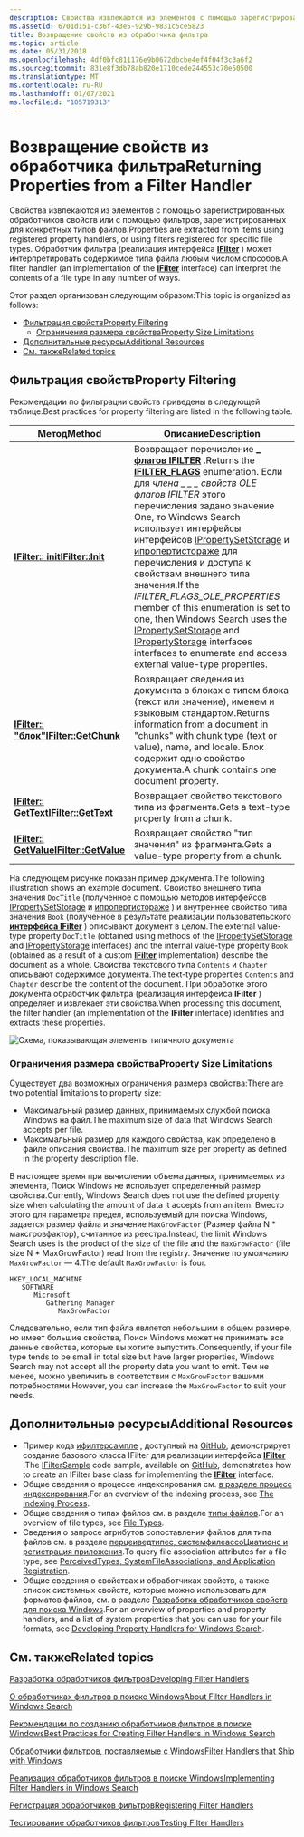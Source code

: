 ```yaml
---
description: Свойства извлекаются из элементов с помощью зарегистрированных обработчиков свойств или с помощью фильтров, зарегистрированных для конкретных типов файлов. Обработчик фильтра (реализация интерфейса IFilter) может интерпретировать содержимое типа файла любым числом способов.
ms.assetid: 6701d151-c36f-43e5-929b-9831c5ce5823
title: Возвращение свойств из обработчика фильтра
ms.topic: article
ms.date: 05/31/2018
ms.openlocfilehash: 4df0bfc811176e9b0672dbcbe4ef4f04f3c3a6f2
ms.sourcegitcommit: 831e8f3db78ab820e1710cede244553c70e50500
ms.translationtype: MT
ms.contentlocale: ru-RU
ms.lasthandoff: 01/07/2021
ms.locfileid: "105719313"
---
```

# <a name="returning-properties-from-a-filter-handler"></a><span data-ttu-id="bb482-104">Возвращение свойств из обработчика фильтра</span><span class="sxs-lookup"><span data-stu-id="bb482-104">Returning Properties from a Filter Handler</span></span>

<span data-ttu-id="bb482-105">Свойства извлекаются из элементов с помощью зарегистрированных обработчиков свойств или с помощью фильтров, зарегистрированных для конкретных типов файлов.</span><span class="sxs-lookup"><span data-stu-id="bb482-105">Properties are extracted from items using registered property handlers, or using filters registered for specific file types.</span></span> <span data-ttu-id="bb482-106">Обработчик фильтра (реализация интерфейса [**IFilter**](/windows/win32/api/filter/nn-filter-ifilter) ) может интерпретировать содержимое типа файла любым числом способов.</span><span class="sxs-lookup"><span data-stu-id="bb482-106">A filter handler (an implementation of the [**IFilter**](/windows/win32/api/filter/nn-filter-ifilter) interface) can interpret the contents of a file type in any number of ways.</span></span>

<span data-ttu-id="bb482-107">Этот раздел организован следующим образом:</span><span class="sxs-lookup"><span data-stu-id="bb482-107">This topic is organized as follows:</span></span>

- [<span data-ttu-id="bb482-108">Фильтрация свойств</span><span class="sxs-lookup"><span data-stu-id="bb482-108">Property Filtering</span></span>](#returning-properties-from-a-filter-handler)
  - [<span data-ttu-id="bb482-109">Ограничения размера свойства</span><span class="sxs-lookup"><span data-stu-id="bb482-109">Property Size Limitations</span></span>](#property-size-limitations)
- [<span data-ttu-id="bb482-110">Дополнительные ресурсы</span><span class="sxs-lookup"><span data-stu-id="bb482-110">Additional Resources</span></span>](#additional-resources)
- [<span data-ttu-id="bb482-111">См. также</span><span class="sxs-lookup"><span data-stu-id="bb482-111">Related topics</span></span>](#related-topics)

## <a name="property-filtering"></a><span data-ttu-id="bb482-112">Фильтрация свойств</span><span class="sxs-lookup"><span data-stu-id="bb482-112">Property Filtering</span></span>

<span data-ttu-id="bb482-113">Рекомендации по фильтрации свойств приведены в следующей таблице.</span><span class="sxs-lookup"><span data-stu-id="bb482-113">Best practices for property filtering are listed in the following table.</span></span>

| <span data-ttu-id="bb482-114">Метод</span><span class="sxs-lookup"><span data-stu-id="bb482-114">Method</span></span>                                                | <span data-ttu-id="bb482-115">Описание</span><span class="sxs-lookup"><span data-stu-id="bb482-115">Description</span></span>                                                                                                                                                                                                                                                                                                                                                                                                                                     |
|-------------------------------------------------------|-------------------------------------------------------------------------------------------------------------------------------------------------------------------------------------------------------------------------------------------------------------------------------------------------------------------------------------------------------------------------------------------------------------------------------------------------|
| [<span data-ttu-id="bb482-116">**IFilter:: init**</span><span class="sxs-lookup"><span data-stu-id="bb482-116">**IFilter::Init**</span></span>](/windows/win32/api/filter/nf-filter-ifilter-init)      | <span data-ttu-id="bb482-117">Возвращает перечисление [**\_ флагов IFILTER**](/windows/win32/api/filter/ne-filter-ifilter_flags) .</span><span class="sxs-lookup"><span data-stu-id="bb482-117">Returns the [**IFILTER\_FLAGS**](/windows/win32/api/filter/ne-filter-ifilter_flags) enumeration.</span></span> <span data-ttu-id="bb482-118">Если для *члена \_ \_ \_ свойств OLE флагов IFILTER* этого перечисления задано значение One, то Windows Search использует интерфейсы интерфейсов [IPropertySetStorage](/windows/win32/api/propidl/nn-propidl-ipropertysetstorage) и [ипропертистораже](/windows/win32/api/propidlbase/nn-propidlbase-ipropertystorage) для перечисления и доступа к свойствам внешнего типа значения.</span><span class="sxs-lookup"><span data-stu-id="bb482-118">If the *IFILTER\_FLAGS\_OLE\_PROPERTIES* member of this enumeration is set to one, then Windows Search uses the [IPropertySetStorage](/windows/win32/api/propidl/nn-propidl-ipropertysetstorage) and [IPropertyStorage](/windows/win32/api/propidlbase/nn-propidlbase-ipropertystorage) interfaces interfaces to enumerate and access external value-type properties.</span></span> |
| [<span data-ttu-id="bb482-119">**IFilter:: "блок"**</span><span class="sxs-lookup"><span data-stu-id="bb482-119">**IFilter::GetChunk**</span></span>](/windows/win32/api/filter/nf-filter-ifilter-getchunk) | <span data-ttu-id="bb482-120">Возвращает сведения из документа в блоках с типом блока (текст или значение), именем и языковым стандартом.</span><span class="sxs-lookup"><span data-stu-id="bb482-120">Returns information from a document in "chunks" with chunk type (text or value), name, and locale.</span></span> <span data-ttu-id="bb482-121">Блок содержит одно свойство документа.</span><span class="sxs-lookup"><span data-stu-id="bb482-121">A chunk contains one document property.</span></span>                                                                                                                                                                                                                                                                                                      |
| [<span data-ttu-id="bb482-122">**IFilter:: GetText**</span><span class="sxs-lookup"><span data-stu-id="bb482-122">**IFilter::GetText**</span></span>](/windows/win32/api/filter/nf-filter-ifilter-gettext)   | <span data-ttu-id="bb482-123">Возвращает свойство текстового типа из фрагмента.</span><span class="sxs-lookup"><span data-stu-id="bb482-123">Gets a text-type property from a chunk.</span></span>                                                                                                                                                                                                                                                                                                                                                                                                         |
| [<span data-ttu-id="bb482-124">**IFilter:: GetValue**</span><span class="sxs-lookup"><span data-stu-id="bb482-124">**IFilter::GetValue**</span></span>](/windows/win32/api/filter/nf-filter-ifilter-getvalue) | <span data-ttu-id="bb482-125">Возвращает свойство "тип значения" из фрагмента.</span><span class="sxs-lookup"><span data-stu-id="bb482-125">Gets a value-type property from a chunk.</span></span>                                                                                                                                                                                                                                                                                                                                                                                                        |

<span data-ttu-id="bb482-126">На следующем рисунке показан пример документа.</span><span class="sxs-lookup"><span data-stu-id="bb482-126">The following illustration shows an example document.</span></span> <span data-ttu-id="bb482-127">Свойство внешнего типа значения `DocTitle` (полученное с помощью методов интерфейсов [IPropertySetStorage](/windows/win32/api/propidl/nn-propidl-ipropertysetstorage) и [ипропертистораже](/windows/win32/api/propidlbase/nn-propidlbase-ipropertystorage) ) и внутреннее свойство типа значения `Book` (полученное в результате реализации пользовательского [**интерфейса IFilter**](/windows/win32/api/filter/nn-filter-ifilter) ) описывают документ в целом.</span><span class="sxs-lookup"><span data-stu-id="bb482-127">The external value-type property `DocTitle` (obtained using methods of the [IPropertySetStorage](/windows/win32/api/propidl/nn-propidl-ipropertysetstorage) and [IPropertyStorage](/windows/win32/api/propidlbase/nn-propidlbase-ipropertystorage) interfaces) and the internal value-type property `Book` (obtained as a result of a custom [**IFilter**](/windows/win32/api/filter/nn-filter-ifilter) implementation) describe the document as a whole.</span></span> <span data-ttu-id="bb482-128">Свойства текстового типа `Contents` и `Chapter` описывают содержимое документа.</span><span class="sxs-lookup"><span data-stu-id="bb482-128">The text-type properties `Contents` and `Chapter` describe the content of the document.</span></span> <span data-ttu-id="bb482-129">При обработке этого документа обработчик фильтра (реализация интерфейса **IFilter** ) определяет и извлекает эти свойства.</span><span class="sxs-lookup"><span data-stu-id="bb482-129">When processing this document, the filter handler (an implementation of the **IFilter** interface) identifies and extracts these properties.</span></span>

![Схема, показывающая элементы типичного документа](images/ifilterpropertyextraction.png)

### <a name="property-size-limitations"></a><span data-ttu-id="bb482-131">Ограничения размера свойства</span><span class="sxs-lookup"><span data-stu-id="bb482-131">Property Size Limitations</span></span>

<span data-ttu-id="bb482-132">Существует два возможных ограничения размера свойства:</span><span class="sxs-lookup"><span data-stu-id="bb482-132">There are two potential limitations to property size:</span></span>

- <span data-ttu-id="bb482-133">Максимальный размер данных, принимаемых службой поиска Windows на файл.</span><span class="sxs-lookup"><span data-stu-id="bb482-133">The maximum size of data that Windows Search accepts per file.</span></span>
- <span data-ttu-id="bb482-134">Максимальный размер для каждого свойства, как определено в файле описания свойства.</span><span class="sxs-lookup"><span data-stu-id="bb482-134">The maximum size per property as defined in the property description file.</span></span>

<span data-ttu-id="bb482-135">В настоящее время при вычислении объема данных, принимаемых из элемента, Поиск Windows не использует определенный размер свойства.</span><span class="sxs-lookup"><span data-stu-id="bb482-135">Currently, Windows Search does not use the defined property size when calculating the amount of data it accepts from an item.</span></span> <span data-ttu-id="bb482-136">Вместо этого для параметра предел, используемый для поиска Windows, задается размер файла и значение `MaxGrowFactor` (Размер файла N \* максгровфактор), считанное из реестра.</span><span class="sxs-lookup"><span data-stu-id="bb482-136">Instead, the limit Windows Search uses is the product of the size of the file and the `MaxGrowFactor` (file size N \* MaxGrowFactor) read from the registry.</span></span> <span data-ttu-id="bb482-137">Значение по умолчанию `MaxGrowFactor` — 4.</span><span class="sxs-lookup"><span data-stu-id="bb482-137">The default `MaxGrowFactor` is four.</span></span>

```
HKEY_LOCAL_MACHINE
   SOFTWARE
      Microsoft
         Gathering Manager
            MaxGrowFactor
```

<span data-ttu-id="bb482-138">Следовательно, если тип файла является небольшим в общем размере, но имеет большие свойства, Поиск Windows может не принимать все данные свойства, которые вы хотите выпустить.</span><span class="sxs-lookup"><span data-stu-id="bb482-138">Consequently, if your file type tends to be small in total size but have larger properties, Windows Search may not accept all the property data you want to emit.</span></span> <span data-ttu-id="bb482-139">Тем не менее, можно увеличить в соответствии с `MaxGrowFactor` вашими потребностями.</span><span class="sxs-lookup"><span data-stu-id="bb482-139">However, you can increase the `MaxGrowFactor` to suit your needs.</span></span>

## <a name="additional-resources"></a><span data-ttu-id="bb482-140">Дополнительные ресурсы</span><span class="sxs-lookup"><span data-stu-id="bb482-140">Additional Resources</span></span>

- <span data-ttu-id="bb482-141">Пример кода [ифилтерсампле](-search-sample-ifiltersample.md) , доступный на [GitHub](https://github.com/Microsoft/Windows-classic-samples/tree/master/Samples/Win7Samples/winui/WindowsSearch/IFilterSample), демонстрирует создание базового класса IFilter для реализации интерфейса [**IFilter**](/windows/win32/api/filter/nn-filter-ifilter) .</span><span class="sxs-lookup"><span data-stu-id="bb482-141">The [IFilterSample](-search-sample-ifiltersample.md) code sample, available on [GitHub](https://github.com/Microsoft/Windows-classic-samples/tree/master/Samples/Win7Samples/winui/WindowsSearch/IFilterSample), demonstrates how to create an IFilter base class for implementing the [**IFilter**](/windows/win32/api/filter/nn-filter-ifilter) interface.</span></span>
- <span data-ttu-id="bb482-142">Общие сведения о процессе индексирования см. [в разделе процесс индексирования](-search-indexing-process-overview.md).</span><span class="sxs-lookup"><span data-stu-id="bb482-142">For an overview of the indexing process, see [The Indexing Process](-search-indexing-process-overview.md).</span></span>
- <span data-ttu-id="bb482-143">Общие сведения о типах файлов см. в разделе [типы файлов](../shell/fa-file-types.md).</span><span class="sxs-lookup"><span data-stu-id="bb482-143">For an overview of file types, see [File Types](../shell/fa-file-types.md).</span></span>
- <span data-ttu-id="bb482-144">Сведения о запросе атрибутов сопоставления файлов для типа файлов см. в разделе [перцеиведтипес, системфилеассоЦиатионс и регистрация приложения](/previous-versions/windows/desktop/legacy/cc144150(v=vs.85)).</span><span class="sxs-lookup"><span data-stu-id="bb482-144">To query file association attributes for a file type, see [PerceivedTypes, SystemFileAssociations, and Application Registration](/previous-versions/windows/desktop/legacy/cc144150(v=vs.85)).</span></span>
- <span data-ttu-id="bb482-145">Общие сведения о свойствах и обработчиках свойств, а также список системных свойств, которые можно использовать для форматов файлов, см. в разделе [Разработка обработчиков свойств для поиска Windows](-search-3x-wds-extidx-propertyhandlers.md).</span><span class="sxs-lookup"><span data-stu-id="bb482-145">For an overview of properties and property handlers, and a list of system properties that you can use for your file formats, see [Developing Property Handlers for Windows Search](-search-3x-wds-extidx-propertyhandlers.md).</span></span>

## <a name="related-topics"></a><span data-ttu-id="bb482-146">См. также</span><span class="sxs-lookup"><span data-stu-id="bb482-146">Related topics</span></span>

[<span data-ttu-id="bb482-147">Разработка обработчиков фильтров</span><span class="sxs-lookup"><span data-stu-id="bb482-147">Developing Filter Handlers</span></span>](-search-ifilter-conceptual.md)

[<span data-ttu-id="bb482-148">О обработчиках фильтров в поиске Windows</span><span class="sxs-lookup"><span data-stu-id="bb482-148">About Filter Handlers in Windows Search</span></span>](-search-ifilter-about.md)

[<span data-ttu-id="bb482-149">Рекомендации по созданию обработчиков фильтров в поиске Windows</span><span class="sxs-lookup"><span data-stu-id="bb482-149">Best Practices for Creating Filter Handlers in Windows Search</span></span>](-search-3x-wds-extidx-filters.md)

[<span data-ttu-id="bb482-150">Обработчики фильтров, поставляемые с Windows</span><span class="sxs-lookup"><span data-stu-id="bb482-150">Filter Handlers that Ship with Windows</span></span>](-search-ifilter-implementations.md)

[<span data-ttu-id="bb482-151">Реализация обработчиков фильтров в поиске Windows</span><span class="sxs-lookup"><span data-stu-id="bb482-151">Implementing Filter Handlers in Windows Search</span></span>](-search-ifilter-constructing-filters.md)

[<span data-ttu-id="bb482-152">Регистрация обработчиков фильтров</span><span class="sxs-lookup"><span data-stu-id="bb482-152">Registering Filter Handlers</span></span>](-search-ifilter-registering-filters.md)

[<span data-ttu-id="bb482-153">Тестирование обработчиков фильтров</span><span class="sxs-lookup"><span data-stu-id="bb482-153">Testing Filter Handlers</span></span>](-search-ifilter-testing-filters.md)
